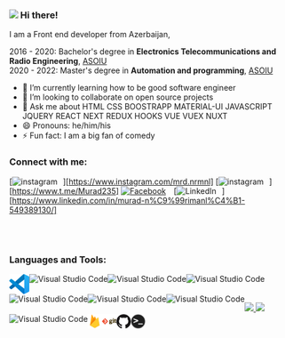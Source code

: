 ### <img src="https://github.com/TheDudeThatCode/TheDudeThatCode/blob/master/Assets/Hi.gif" width="29px"> Hi there!

I am a Front end developer from Azerbaijan, 

2016 - 2020: Bachelor's degree in **Electronics Telecommunications and Radio Engineering**, [ASOIU](http://www.asoiu.edu.az/en)
</br>
2020 - 2022: Master's degree in **Automation and programming**, [ASOIU](http://www.asoiu.edu.az/en)

- 🌱 I’m currently learning how to be good software engineer
- 👯 I’m looking to collaborate on open source projects
- 💬 Ask me about HTML CSS BOOSTRAPP MATERIAL-UI JAVASCRIPT JQUERY REACT NEXT REDUX HOOKS VUE VUEX NUXT
- 😄 Pronouns: he/him/his
- ⚡ Fun fact: I am a big fan of comedy

### Connect with me:
[<img alt="instagram" style="margin-right:10px" height="30px" src="https://external-content.duckduckgo.com/iu/?u=https%3A%2F%2Fwww.freepnglogos.com%2Fuploads%2Finstagram-icon-png%2Finstagram-app-icon-instagram-logos-brand-17.png&f=1&nofb=1&ipt=d1de77326fa9004430b1af4c6e2bc6d72184e118a169da4c14f54f32b7bab068&ipo=images"/>][https://www.instagram.com/mrd.nrmnl] 
[<img alt="instagram" style="margin-right:10px" height="30px" src="https://i1.wp.com/www.vectorico.com/wp-content/uploads/2019/02/Telegram-Icon.png?fit=1000%2C1000"/>][https://www.t.me/Murad235] 
[<img alt="Facebook" style="margin-right:10px" height="30px" src="https://upload.wikimedia.org/wikipedia/commons/thumb/1/1b/Facebook_icon.svg/768px-Facebook_icon.svg.png" />][facebook] 
 [<img alt="LinkedIn"  style="margin-right:10px" height="30px" src="https://lh3.googleusercontent.com/fqYJHtyzZzA4vacRzeJoB93QNvA5-mvR-8UB5oVLxdYDSTpfLp_KgYD4IqVGJUgFEJo" />][https://www.linkedin.com/in/murad-n%C9%99rimanl%C4%B1-549389130/]

</br>
</br>

### Languages and Tools:

<img align="left" alt="Visual Studio Code" height="36px" src="https://raw.githubusercontent.com/github/explore/80688e429a7d4ef2fca1e82350fe8e3517d3494d/topics/visual-studio-code/visual-studio-code.png" />
<img align="left" alt="Visual Studio Code" height="36px" src="https://seeklogo.com/images/W/webstorm-logo-691E749F21-seeklogo.com.png" />
<img align="left" alt="Visual Studio Code" height="36px" src="https://images.vexels.com/media/users/3/166383/isolated/preview/6024bc5746d7436c727825dc4fc23c22-html-programming-language-icon-by-vexels.png" />
<img align="left" alt="Visual Studio Code" height="36px" src="https://upload.wikimedia.org/wikipedia/commons/thumb/d/d5/CSS3_logo_and_wordmark.svg/1200px-CSS3_logo_and_wordmark.svg.png" />
<img align="left" alt="Visual Studio Code" height="36px" src="https://upload.wikimedia.org/wikipedia/commons/thumb/b/b2/Bootstrap_logo.svg/1024px-Bootstrap_logo.svg.png" />
<img align="left" alt="Visual Studio Code" height="36px" src="https://upload.wikimedia.org/wikipedia/commons/thumb/9/99/Unofficial_JavaScript_logo_2.svg/1024px-Unofficial_JavaScript_logo_2.svg.png" />
<img align="left" alt="Visual Studio Code" height="36px" src="https://cdn4.iconfinder.com/data/icons/logos-3/600/React.js_logo-512.png" />
<img align="left" alt="Visual Studio Code" height="36px" src="https://cdn.freebiesupply.com/logos/thumbs/2x/angular-icon-logo.png" />
<img align="left" alt="Firebase" width="26px" src="https://raw.githubusercontent.com/github/explore/80688e429a7d4ef2fca1e82350fe8e3517d3494d/topics/firebase/firebase.png" />
<img align="left" alt="Git" width="26px" src="https://raw.githubusercontent.com/github/explore/80688e429a7d4ef2fca1e82350fe8e3517d3494d/topics/git/git.png" />
<img align="left" alt="GitHub" width="26px" src="https://raw.githubusercontent.com/github/explore/78df643247d429f6cc873026c0622819ad797942/topics/github/github.png" />
<img align="left" alt="Terminal" width="26px" src="https://raw.githubusercontent.com/github/explore/80688e429a7d4ef2fca1e82350fe8e3517d3494d/topics/terminal/terminal.png" />



</br>
</br>
</br>

<a href="https://github.com/murad-narimanli">
  <img height="180em" src="https://github-readme-stats.vercel.app/api/top-langs/?username=murad-narimanli&zsh-theme&layout=compact" />
  <img height="180em" src="https://github-readme-stats.vercel.app/api?username=murad-narimanli&zsh-theme&show_icons=true" />
</a>


[facebook]: https://www.facebook.com/murad.nerimanli.54/
[whatsapp]: https://wa.me/%2B994556230599
[telegram]: https://t.me/Murad235
